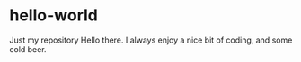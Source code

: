 # hello-world
Just my repository
Hello there. I always enjoy a nice bit of coding, and some cold beer.
